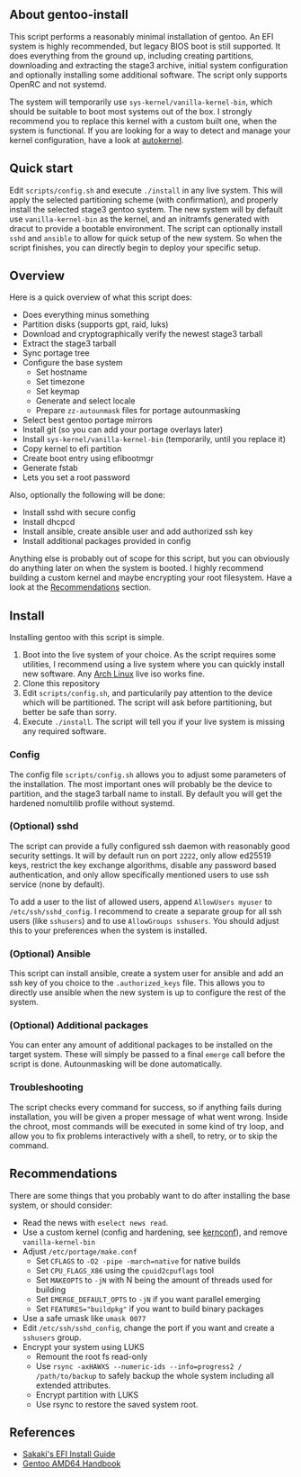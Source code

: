 ## About gentoo-install

This script performs a reasonably minimal installation of gentoo. An EFI system is highly
recommended, but legacy BIOS boot is still supported.
It does everything from the ground up, including creating partitions, downloading
and extracting the stage3 archive, initial system configuration and optionally installing
some additional software. The script only supports OpenRC and not systemd.

The system will temporarily use `sys-kernel/vanilla-kernel-bin`, which should be suitable
to boot most systems out of the box. I strongly recommend you to replace this kernel
with a custom built one, when the system is functional. If you are looking for a way
to detect and manage your kernel configuration, have a look at [autokernel](https://github.com/oddlama/autokernel).

## Quick start

Edit `scripts/config.sh` and execute `./install` in any live system.
This will apply the selected partitioning scheme (with confirmation), and properly
install the selected stage3 gentoo system. The new system will by default use
`vanilla-kernel-bin` as the kernel, and an initramfs generated with dracut to provide
a bootable environment. The script can optionally install `sshd` and `ansible` to
allow for quick setup of the new system. So when the script finishes, you can
directly begin to deploy your specific setup.

## Overview

Here is a quick overview of what this script does:

* Does everything minus something
* Partition disks (supports gpt, raid, luks)
* Download and cryptographically verify the newest stage3 tarball
* Extract the stage3 tarball
* Sync portage tree
* Configure the base system
  - Set hostname
  - Set timezone
  - Set keymap
  - Generate and select locale
  - Prepare `zz-autounmask` files for portage autounmasking
* Select best gentoo portage mirrors
* Install git (so you can add your portage overlays later)
* Install `sys-kernel/vanilla-kernel-bin` (temporarily, until you replace it)
* Copy kernel to efi partition
* Create boot entry using efibootmgr
* Generate fstab
* Lets you set a root password

Also, optionally the following will be done:

* Install sshd with secure config
* Install dhcpcd
* Install ansible, create ansible user and add authorized ssh key
* Install additional packages provided in config

Anything else is probably out of scope for this script,
but you can obviously do anything later on when the system is booted.
I highly recommend building a custom kernel and maybe encrypting your
root filesystem. Have a look at the [Recommendations](#Recommendations) section.

## Install

Installing gentoo with this script is simple.

1. Boot into the live system of your choice. As the script requires some utilities,
   I recommend using a live system where you can quickly install new software.
   Any [Arch Linux](https://www.archlinux.org/download/) live iso works fine.
2. Clone this repository
3. Edit `scripts/config.sh`, and particularily pay attention to
   the device which will be partitioned. The script will ask before partitioning,
   but better be safe than sorry.
4. Execute `./install`. The script will tell you if your live
   system is missing any required software.

### Config

The config file `scripts/config.sh` allows you to adjust some parameters of the installation.
The most important ones will probably be the device to partition, and the stage3 tarball name
to install. By default you will get the hardened nomultilib profile without systemd.

### (Optional) sshd

The script can provide a fully configured ssh daemon with reasonably good security settings.
It will by default run on port `2222`, only allow ed25519 keys, restrict the key exchange
algorithms, disable any password based authentication, and only allow specifically mentioned
users to use ssh service (none by default).

To add a user to the list of allowed users, append `AllowUsers myuser` to `/etc/ssh/sshd_config`.
I recommend to create a separate group for all ssh users (like `sshusers`) and
to use `AllowGroups sshusers`. You should adjust this to your preferences when
the system is installed.

### (Optional) Ansible

This script can install ansible, create a system user for ansible and add an ssh key of
you choice to the `.authorized_keys` file. This allows you to directly use ansible when
the new system is up to configure the rest of the system.

### (Optional) Additional packages

You can enter any amount of additional packages to be installed on the target system.
These will simply be passed to a final `emerge` call before the script is done.
Autounmasking will be done automatically.

### Troubleshooting

The script checks every command for success, so if anything fails during installation,
you will be given a proper message of what went wrong. Inside the chroot,
most commands will be executed in some kind of try loop, and allow you to
fix problems interactively with a shell, to retry, or to skip the command.

## Recommendations

There are some things that you probably want to do after installing the base system,
or should consider:

* Read the news with `eselect news read`.
* Use a custom kernel (config and hardening, see [kernconf](https://github.com/oddlama/kernconf)), and remove `vanilla-kernel-bin`
* Adjust `/etc/portage/make.conf`
  - Set `CFLAGS` to `-O2 -pipe -march=native` for native builds
  - Set `CPU_FLAGS_X86` using the `cpuid2cpuflags` tool
  - Set `MAKEOPTS` to `-jN` with N being the amount of threads used for building
  - Set `EMERGE_DEFAULT_OPTS` to `-jN` if you want parallel emerging
  - Set `FEATURES="buildpkg"` if you want to build binary packages
* Use a safe umask like `umask 0077`
* Edit `/etc/ssh/sshd_config`, change the port if you want and create a `sshusers` group.
* Encrypt your system using LUKS
  - Remount the root fs read-only
  - Use `rsync -axHAWXS --numeric-ids --info=progress2 / /path/to/backup` to safely backup the whole
    system including all extended attributes.
  - Encrypt partition with LUKS
  - Use rsync to restore the saved system root.

## References

* [Sakaki's EFI Install Guide](https://wiki.gentoo.org/wiki/Sakaki%27s_EFI_Install_Guide)
* [Gentoo AMD64 Handbook](https://wiki.gentoo.org/wiki/Handbook:AMD64)
